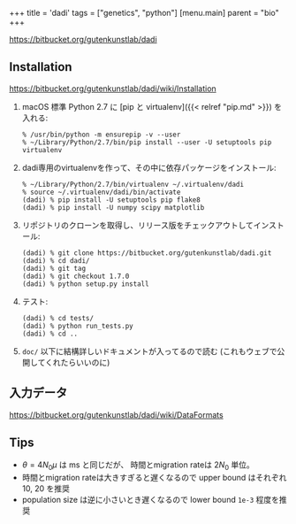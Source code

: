 +++
title = 'dadi'
tags = ["genetics", "python"]
[menu.main]
  parent = "bio"
+++

https://bitbucket.org/gutenkunstlab/dadi

## Installation

https://bitbucket.org/gutenkunstlab/dadi/wiki/Installation

1.  macOS 標準 Python 2.7 に
    [pip と virtualenv]({{< relref "pip.md" >}}) を入れる:

        % /usr/bin/python -m ensurepip -v --user
        % ~/Library/Python/2.7/bin/pip install --user -U setuptools pip virtualenv

1.  dadi専用のvirtualenvを作って、その中に依存パッケージをインストール:

        % ~/Library/Python/2.7/bin/virtualenv ~/.virtualenv/dadi
        % source ~/.virtualenv/dadi/bin/activate
        (dadi) % pip install -U setuptools pip flake8
        (dadi) % pip install -U numpy scipy matplotlib

1.  リポジトリのクローンを取得し、リリース版をチェックアウトしてインストール:

        (dadi) % git clone https://bitbucket.org/gutenkunstlab/dadi.git
        (dadi) % cd dadi/
        (dadi) % git tag
        (dadi) % git checkout 1.7.0
        (dadi) % python setup.py install

1.  テスト:

        (dadi) % cd tests/
        (dadi) % python run_tests.py
        (dadi) % cd ..

1.  `doc/` 以下に結構詳しいドキュメントが入ってるので読む (これもウェブで公開してくれたらいいのに)


## 入力データ

https://bitbucket.org/gutenkunstlab/dadi/wiki/DataFormats

## Tips

- $\theta = 4N_0\mu$ は ms と同じだが、
  時間とmigration rateは $2N_0$ 単位。
- 時間とmigration rateは大きすぎると遅くなるので
  upper bound はそれぞれ 10, 20 を推奨
- population size は逆に小さいとき遅くなるので
  lower bound `1e-3` 程度を推奨

